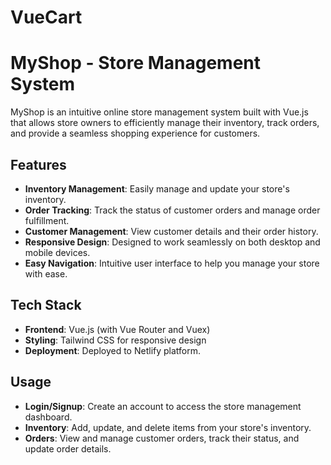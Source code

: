 # VueCart

# MyShop - Store Management System

MyShop is an intuitive online store management system built with Vue.js that allows store owners to efficiently manage their inventory, track orders, and provide a seamless shopping experience for customers.

## Features

- **Inventory Management**: Easily manage and update your store's inventory.
- **Order Tracking**: Track the status of customer orders and manage order fulfillment.
- **Customer Management**: View customer details and their order history.
- **Responsive Design**: Designed to work seamlessly on both desktop and mobile devices.
- **Easy Navigation**: Intuitive user interface to help you manage your store with ease.

## Tech Stack

- **Frontend**: Vue.js (with Vue Router and Vuex)
- **Styling**: Tailwind CSS for responsive design
- **Deployment**: Deployed to Netlify platform.

## Usage
- **Login/Signup**: Create an account to access the store management dashboard.
- **Inventory**: Add, update, and delete items from your store's inventory.
- **Orders**: View and manage customer orders, track their status, and update order details.
